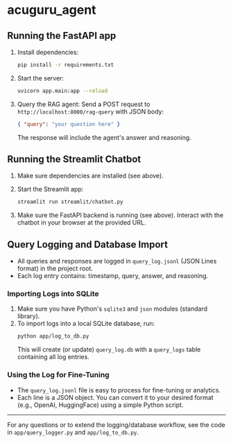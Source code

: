 # acuguru_agent

## Running the FastAPI app

1. Install dependencies:
   ```bash
   pip install -r requirements.txt
   ```

2. Start the server:
   ```bash
   uvicorn app.main:app --reload
   ```

3. Query the RAG agent:
   Send a POST request to `http://localhost:8000/rag-query` with JSON body:
   ```json
   { "query": "your question here" }
   ```
   The response will include the agent's answer and reasoning.

## Running the Streamlit Chatbot

1. Make sure dependencies are installed (see above).

2. Start the Streamlit app:
   ```bash
   streamlit run streamlit/chatbot.py
   ```

3. Make sure the FastAPI backend is running (see above). Interact with the chatbot in your browser at the provided URL.

## Query Logging and Database Import

- All queries and responses are logged in `query_log.jsonl` (JSON Lines format) in the project root.
- Each log entry contains: timestamp, query, answer, and reasoning.

### Importing Logs into SQLite

1. Make sure you have Python's `sqlite3` and `json` modules (standard library).
2. To import logs into a local SQLite database, run:
   ```bash
   python app/log_to_db.py
   ```
   This will create (or update) `query_log.db` with a `query_logs` table containing all log entries.

### Using the Log for Fine-Tuning

- The `query_log.jsonl` file is easy to process for fine-tuning or analytics.
- Each line is a JSON object. You can convert it to your desired format (e.g., OpenAI, HuggingFace) using a simple Python script.

---

For any questions or to extend the logging/database workflow, see the code in `app/query_logger.py` and `app/log_to_db.py`.
